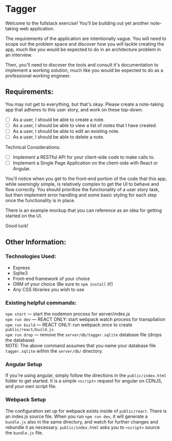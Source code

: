 # Tagger

Welcome to the fullstack exercise! You'll be building out yet another note-taking web application. 

The requirements of the application are intentionally vague. You will need to scope out the problem space and discover how you will tackle creating the app, much like you would be expected to do in an architecture problem in an interview.

Then, you'll need to discover the tools and consult it's documentation to implement a working solution, much like you would be expected to do as a professional working engineer.

## Requirements:

You may not get to everything, but that's okay. Please create a note-taking app that adheres to this user story, and work on these top-down.

- [ ] As a user, I should be able to create a note.
- [ ] As a user, I should be able to view a list of notes that I have created.
- [ ] As a user, I should be able to edit an existing note.
- [ ] As a user, I should be able to delete a note.

Technical Considerations:

- [ ] Implement a RESTful API for your client-side code to make calls to.
- [ ] Implement a Single Page Application on the client-side with React or Angular.

You'll notice when you get to the front-end portion of the code that this app, while seemingly simple, is relatively complex to get the UI to behave and flow correctly. You should prioritize the functionality of a user story task, but then implement error handling and some basic styling for each step once the functionality is in place.

There is an example mockup that you can reference as an idea for getting started on the UI.

Good luck!

## Other Information:

### Technologies Used:

- Express
- Sqlite3
- Front-end framework of your choice
- ORM of your choice (Be sure to `npm install` it!)
- Any CSS libraries you wish to use

### Existing helpful commands:

`npm start` — start the nodemon process for server/index.js  
`npm run dev` — REACT ONLY: start webpack watch process for transpilation  
`npm run build` — REACT ONLY: run webpack once to create `public/react/build.js`  
`npm run drop` — remove the `server/db/tagger.sqlite` database file (drops the database)  
NOTE: The above command assumes that you name your database file `tagger.sqlite` within the `server/db/` directory.

### Angular Setup

If you're using angular, simply follow the directions in the `public/index.html` folder to get started. It is a simple `<script>` request for angular on CDNJS, and your own script file.

### Webpack Setup

The configuration set up for webpack exists inside of `public/react`. There is an index.js source file. When you run `npm run dev`, it will generate a `bundle.js` also in the same directory, and watch for further changes and rebundle it as necessary. `public/index.html` asks you to `<script>` source the `bundle.js` file. 

